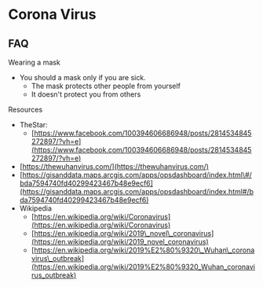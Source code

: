 # Corona Virus

## FAQ

Wearing a mask

* You should a mask only if you are sick.
  * The mask protects other people from yourself
  * It doesn't protect you from others



Resources

* TheStar:
  * [https://www.facebook.com/100394606686948/posts/2814534845272897/?vh=e](https://www.facebook.com/100394606686948/posts/2814534845272897/?vh=e)
* [https://thewuhanvirus.com/](https://thewuhanvirus.com/)
* [https://gisanddata.maps.arcgis.com/apps/opsdashboard/index.html\#/bda7594740fd40299423467b48e9ecf6](https://gisanddata.maps.arcgis.com/apps/opsdashboard/index.html#/bda7594740fd40299423467b48e9ecf6)
* Wikipedia
  * [https://en.wikipedia.org/wiki/Coronavirus](https://en.wikipedia.org/wiki/Coronavirus)
  * [https://en.wikipedia.org/wiki/2019\_novel\_coronavirus](https://en.wikipedia.org/wiki/2019_novel_coronavirus)
  * [https://en.wikipedia.org/wiki/2019%E2%80%9320\_Wuhan\_coronavirus\_outbreak](https://en.wikipedia.org/wiki/2019%E2%80%9320_Wuhan_coronavirus_outbreak)

